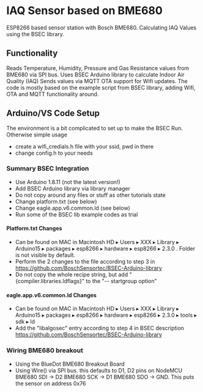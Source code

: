 # IAQ Sensor based on BME680
ESP8266 based sensor station with Bosch BME680. Calculating IAQ Values using the BSEC library.

## Functionality
Reads Temperature, Humidity, Pressure and Gas Resistance values from BME680 via SPI bus.
Uses BSEC Arduino library to calculate Indoor Air Quality (IAQ)
Sends values via MQTT
OTA support for Wifi updates.
The code is mostly based on the example script from BSEC library, adding Wifi, OTA and MQTT functionality around.

## Arduino/VS Code Setup
The environment is a bit complicated to set up to make the BSEC Run.
Otherwise simple usage
- create a wifi_credials.h file with your ssid, pwd in there
- change config.h to your needs

### Summary BSEC Integration
- Use Arduino 1.8.11 (not the latest version!)
- Add BSEC Arduino library via library manager
- Do not copy around any files or stuff as other tutorials state
- Change platform.txt (see below)
- Change eagle.app.v6.common.ld (see below)
- Run some of the BSEC lib example codes as trial

#### Platform.txt Changes
- Can be found on MAC in Macintosh HD⁩ ▸ ⁨Users⁩ ▸ XXX ▸ ⁨Library⁩ ▸ ⁨Arduino15⁩ ▸ ⁨packages⁩ ▸ ⁨esp8266⁩ ▸ ⁨hardware⁩ ▸ ⁨esp8266⁩ ▸ ⁨2.3.0⁩ . Folder is not visible by default.
- Perform the 2 changes to the file according to step 3 in  https://github.com/BoschSensortec/BSEC-Arduino-library
- Do not copy the whole recipe string, but add "{compiler.libraries.ldflags}" to the "-- startgroup option"

#### eagle.app.v6.common.ld Changes
- Can be found on MAC in Macintosh HD⁩ ▸ ⁨Users⁩ ▸ XXX ▸ ⁨Library⁩ ▸ ⁨Arduino15⁩ ▸ ⁨packages⁩ ▸ ⁨esp8266⁩ ▸ ⁨hardware⁩ ▸ ⁨esp8266⁩ ▸ ⁨2.3.0⁩ ▸ ⁨tools⁩ ▸ ⁨sdk⁩ ▸ ⁨ld⁩
- Add the "libalgosec" entry according to step 4 in BSEC description  https://github.com/BoschSensortec/BSEC-Arduino-library

### Wiring BME680 breakout
- Using the BlueDot BME680 Breakout Board
- Using Wire() via SPI bus. this defaults to D1, D2 pins on NodeMCU 
BME680 SDI -> D2
BME680 SCK -> D1
BME680 SDO -> GND. This puts the sensor on address 0x76